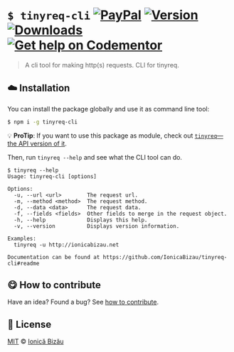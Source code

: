 # `$ tinyreq-cli` [![PayPal](https://img.shields.io/badge/%24-paypal-f39c12.svg)][paypal-donations] [![Version](https://img.shields.io/npm/v/tinyreq-cli.svg)](https://www.npmjs.com/package/tinyreq-cli) [![Downloads](https://img.shields.io/npm/dt/tinyreq-cli.svg)](https://www.npmjs.com/package/tinyreq-cli) [![Get help on Codementor](https://cdn.codementor.io/badges/get_help_github.svg)](https://www.codementor.io/johnnyb?utm_source=github&utm_medium=button&utm_term=johnnyb&utm_campaign=github)

> A cli tool for making http(s) requests. CLI for tinyreq.

## :cloud: Installation

You can install the package globally and use it as command line tool:

```sh
$ npm i -g tinyreq-cli
```

:bulb: **ProTip**: If you want to use this package as module, check out [`tinyreq`—the API version of it](http://github.com/IonicaBizau/tinyreq).

Then, run `tinyreq --help` and see what the CLI tool can do.

```
$ tinyreq --help
Usage: tinyreq-cli [options]

Options:
  -u, --url <url>        The request url.                            
  -m, --method <method>  The request method.                         
  -d, --data <data>      The request data.                           
  -f, --fields <fields>  Other fields to merge in the request object.
  -h, --help             Displays this help.                         
  -v, --version          Displays version information.               

Examples:
  tinyreq -u http://ionicabizau.net

Documentation can be found at https://github.com/IonicaBizau/tinyreq-cli#readme
```

## :yum: How to contribute
Have an idea? Found a bug? See [how to contribute][contributing].

## :scroll: License

[MIT][license] © [Ionică Bizău][website]

[paypal-donations]: https://www.paypal.com/cgi-bin/webscr?cmd=_s-xclick&hosted_button_id=RVXDDLKKLQRJW
[donate-now]: http://i.imgur.com/6cMbHOC.png

[license]: http://showalicense.com/?fullname=Ionic%C4%83%20Biz%C4%83u%20%3Cbizauionica%40gmail.com%3E%20(http%3A%2F%2Fionicabizau.net)&year=2016#license-mit
[website]: http://ionicabizau.net
[contributing]: /CONTRIBUTING.md
[docs]: /DOCUMENTATION.md